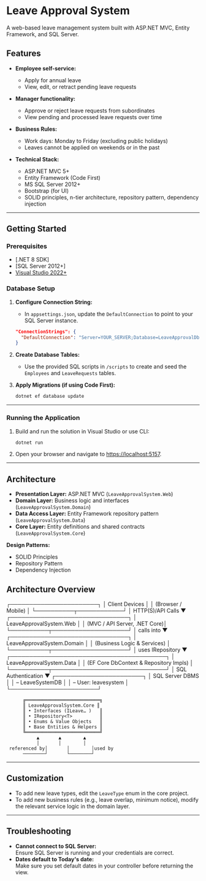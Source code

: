﻿# Leave Approval System

A web-based leave management system built with ASP.NET MVC, Entity Framework, and SQL Server.

## Features

- **Employee self-service:**  
  - Apply for annual leave  
  - View, edit, or retract pending leave requests

- **Manager functionality:**  
  - Approve or reject leave requests from subordinates  
  - View pending and processed leave requests over time

- **Business Rules:**  
  - Work days: Monday to Friday (excluding public holidays)
  - Leaves cannot be applied on weekends or in the past

- **Technical Stack:**  
  - ASP.NET MVC 5+
  - Entity Framework (Code First)
  - MS SQL Server 2012+
  - Bootstrap (for UI)
  - SOLID principles, n-tier architecture, repository pattern, dependency injection

---

## Getting Started

### Prerequisites

- [.NET 8 SDK]
- [SQL Server 2012+]
- [Visual Studio 2022+](recommended)

### Database Setup

1. **Configure Connection String:**
    - In `appsettings.json`, update the `DefaultConnection` to point to your SQL Server instance.

    ```json
    "ConnectionStrings": {
      "DefaultConnection": "Server=YOUR_SERVER;Database=LeaveApprovalDb;User Id=YOUR_USER;Password=YOUR_PASSWORD;TrustServerCertificate=True;"
    }
    ```

2. **Create Database Tables:**
    - Use the provided SQL scripts in `/scripts` to create and seed the `Employees` and `LeaveRequests` tables.

3. **Apply Migrations (if using Code First):**
    ```sh
    dotnet ef database update
    ```

---

### Running the Application

1. Build and run the solution in Visual Studio or use CLI:
    ```sh
    dotnet run
    ```

2. Open your browser and navigate to [https://localhost:5157](https://localhost:5157).

---

## Architecture

- **Presentation Layer:** ASP.NET MVC (`LeaveApprovalSystem.Web`)
- **Domain Layer:** Business logic and interfaces (`LeaveApprovalSystem.Domain`)
- **Data Access Layer:** Entity Framework repository pattern (`LeaveApprovalSystem.Data`)
- **Core Layer:** Entity definitions and shared contracts (`LeaveApprovalSystem.Core`)

**Design Patterns:**  
- SOLID Principles  
- Repository Pattern  
- Dependency Injection


## Architecture Overview

┌───────────────────────┐
│    Client Devices     │
│ (Browser / Mobile)    │
└──────────┬────────────┘
           │ HTTP(S)/API Calls
           ▼
┌───────────────────────────────┐
│  LeaveApprovalSystem.Web      │
│  (MVC / API Server, .NET Core)│
└──────────┬────────────────────┘
           │ calls into
           ▼
┌───────────────────────────────┐
│  LeaveApprovalSystem.Domain   │
│ (Business Logic & Services)   │
└──────────┬────────────────────┘
           │ uses IRepository<T>
           ▼
┌─────────────────────────────────────────┐
│  LeaveApprovalSystem.Data              │
│ (EF Core DbContext & Repository Impls) │
└──────────┬──────────────────────────────┘
           │ SQL Authentication
           ▼
┌───────────────────────┐
│   SQL Server DBMS     │
│   – LeaveSystemDB     │
│   – User: leavesystem │
└───────────────────────┘


          ╔═══════════════════════════╗
          ║ LeaveApprovalSystem.Core ║
          ║ • Interfaces (ILeave… )   ║
          ║ • IRepository<T>          ║
          ║ • Enums & Value Objects   ║
          ║ • Base Entities & Helpers ║
          ╚═══════════════════════════╝
               ▲       ▲        ▲
               │       │        │
     referenced by│       │        │used by
          ────────┘       └────────┘


---

## Customization

- To add new leave types, edit the `LeaveType` enum in the core project.
- To add new business rules (e.g., leave overlap, minimum notice), modify the relevant service logic in the domain layer.

---

## Troubleshooting

- **Cannot connect to SQL Server:**  
  Ensure SQL Server is running and your credentials are correct.
- **Dates default to Today's date:**  
  Make sure you set default dates in your controller before returning the view.

